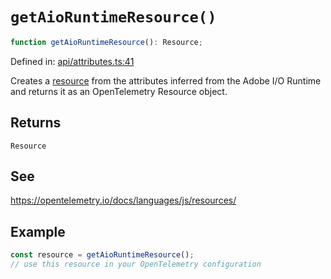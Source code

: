 # `getAioRuntimeResource()`

```ts
function getAioRuntimeResource(): Resource;
```

Defined in: [api/attributes.ts:41](https://github.com/adobe/aio-lib-telemetry/tree/main/source/api/attributes.ts#L41)

Creates a [resource](https://open-telemetry.github.io/opentelemetry-js/interfaces/_opentelemetry_sdk-node.resources.Resource.html)
from the attributes inferred from the Adobe I/O Runtime and returns it as an OpenTelemetry Resource object.

## Returns

`Resource`

## See

https://opentelemetry.io/docs/languages/js/resources/

## Example

```ts
const resource = getAioRuntimeResource();
// use this resource in your OpenTelemetry configuration
```
